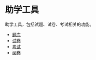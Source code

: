 # 助学工具

助学工具，包括试题、试卷、考试相关的功能。

- [题库](/zh-cn/question.md)
- [试卷](/zh-cn/paper.md)
- [考试](/zh-cn/exam.md)
- [阅卷](/zh-cn/review.md)